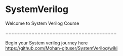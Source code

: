 # SystemVerilog
Welcome to System Verilog Course

======================================

Begin your System verilog journey here  
https://github.com/Mohan-gituser/SystemVerilog/wiki
